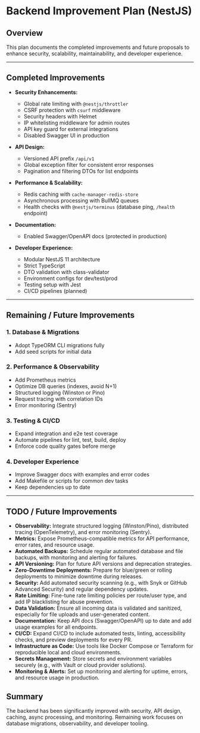 # Backend Improvement Plan (NestJS)

## Overview
This plan documents the completed improvements and future proposals to enhance security, scalability, maintainability, and developer experience.

---

## Completed Improvements

- **Security Enhancements:**
  - Global rate limiting with `@nestjs/throttler`
  - CSRF protection with `csurf` middleware
  - Security headers with Helmet
  - IP whitelisting middleware for admin routes
  - API key guard for external integrations
  - Disabled Swagger UI in production

- **API Design:**
  - Versioned API prefix `/api/v1`
  - Global exception filter for consistent error responses
  - Pagination and filtering DTOs for list endpoints

- **Performance & Scalability:**
  - Redis caching with `cache-manager-redis-store`
  - Asynchronous processing with BullMQ queues
  - Health checks with `@nestjs/terminus` (database ping, `/health` endpoint)

- **Documentation:**
  - Enabled Swagger/OpenAPI docs (protected in production)

- **Developer Experience:**
  - Modular NestJS 11 architecture
  - Strict TypeScript
  - DTO validation with class-validator
  - Environment configs for dev/test/prod
  - Testing setup with Jest
  - CI/CD pipelines (planned)

---

## Remaining / Future Improvements

### 1. Database & Migrations
- Adopt TypeORM CLI migrations fully
- Add seed scripts for initial data

### 2. Performance & Observability
- Add Prometheus metrics
- Optimize DB queries (indexes, avoid N+1)
- Structured logging (Winston or Pino)
- Request tracing with correlation IDs
- Error monitoring (Sentry)

### 3. Testing & CI/CD
- Expand integration and e2e test coverage
- Automate pipelines for lint, test, build, deploy
- Enforce code quality gates before merge

### 4. Developer Experience
- Improve Swagger docs with examples and error codes
- Add Makefile or scripts for common dev tasks
- Keep dependencies up to date

---
 
## TODO / Future Improvements

- **Observability:** Integrate structured logging (Winston/Pino), distributed tracing (OpenTelemetry), and error monitoring (Sentry).
- **Metrics:** Expose Prometheus-compatible metrics for API performance, error rates, and resource usage.
- **Automated Backups:** Schedule regular automated database and file backups, with monitoring and alerting for failures.
- **API Versioning:** Plan for future API versions and deprecation strategies.
- **Zero-Downtime Deployments:** Prepare for blue/green or rolling deployments to minimize downtime during releases.
- **Security:** Add automated security scanning (e.g., with Snyk or GitHub Advanced Security) and regular dependency updates.
- **Rate Limiting:** Fine-tune rate limiting policies per route/user type, and add IP blacklisting for abuse prevention.
- **Data Validation:** Ensure all incoming data is validated and sanitized, especially for file uploads and user-generated content.
- **Documentation:** Keep API docs (Swagger/OpenAPI) up to date and add usage examples for all endpoints.
- **CI/CD:** Expand CI/CD to include automated tests, linting, accessibility checks, and preview deployments for every PR.
- **Infrastructure as Code:** Use tools like Docker Compose or Terraform for reproducible local and cloud environments.
- **Secrets Management:** Store secrets and environment variables securely (e.g., with Vault or cloud provider solutions).
- **Monitoring & Alerts:** Set up monitoring and alerting for uptime, errors, and resource usage in production.

## Summary
The backend has been significantly improved with security, API design, caching, async processing, and monitoring. Remaining work focuses on database migrations, observability, and developer tooling.